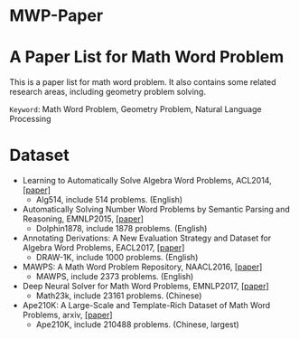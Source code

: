 # MWP-Paper
A Paper List for Math Word Problem
==

This is a paper list for math word problem. It also contains some related research areas, including geometry problem solving.

`Keyword`: Math Word Problem, Geometry Problem, Natural Language Processing

# Dataset
* Learning to Automatically Solve Algebra Word Problems, ACL2014,  [[paper]](https://aclanthology.org/P14-1026.pdf)
   * Alg514, include 514 problems. (English)
* Automatically Solving Number Word Problems by Semantic Parsing and Reasoning, EMNLP2015,  [[paper]](https://aclanthology.org/D15-1135.pdf)
  * Dolphin1878, include 1878 problems. (English)
* Annotating Derivations: A New Evaluation Strategy and Dataset for Algebra Word Problems, EACL2017,  [[paper]](https://aclanthology.org/E17-1047.pdf)
  * DRAW-1K, include 1000 problems. (English)
* MAWPS: A Math Word Problem Repository, NAACL2016,  [[paper]](https://aclanthology.org/N16-1136.pdf)
  * MAWPS, include 2373 problems. (English)
* Deep Neural Solver for Math Word Problems, EMNLP2017, [[paper]](https://aclanthology.org/D17-1088.pdf)
  * Math23k, include 23161 problems. (Chinese)
* Ape210K: A Large-Scale and Template-Rich Dataset of Math Word Problems, arxiv,  [[paper]](https://arxiv.org/abs/2009.11506)
  * Ape210K, include 210488 problems. (Chinese, largest)
